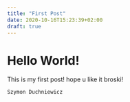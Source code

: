 ```yaml
---
title: "First Post"
date: 2020-10-16T15:23:39+02:00
draft: true
---
```


# Hello World!


This is my first post! hope u like it broski!

`Szymon Duchniewicz`
